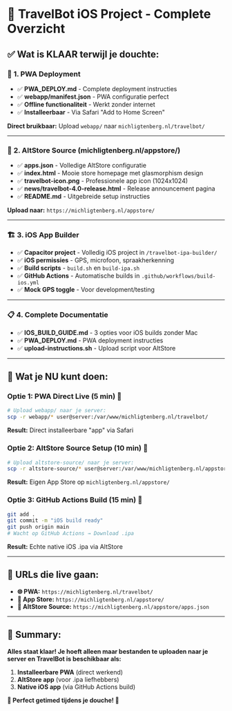 # 🎉 TravelBot iOS Project - Complete Overzicht

## ✅ **Wat is KLAAR terwijl je douchte:**

### 📱 **1. PWA Deployment**
- ✅ **PWA_DEPLOY.md** - Complete deployment instructies
- ✅ **webapp/manifest.json** - PWA configuratie perfect
- ✅ **Offline functionaliteit** - Werkt zonder internet
- ✅ **Installeerbaar** - Via Safari "Add to Home Screen"

**Direct bruikbaar:** Upload `webapp/` naar `michligtenberg.nl/travelbot/`

---

### 🏪 **2. AltStore Source (michligtenberg.nl/appstore/)**
- ✅ **apps.json** - Volledige AltStore configuratie
- ✅ **index.html** - Mooie store homepage met glasmorphism design
- ✅ **travelbot-icon.png** - Professionele app icon (1024x1024)
- ✅ **news/travelbot-4.0-release.html** - Release announcement pagina
- ✅ **README.md** - Uitgebreide setup instructies

**Upload naar:** `https://michligtenberg.nl/appstore/`

---

### 🏗️ **3. iOS App Builder**
- ✅ **Capacitor project** - Volledig iOS project in `/travelbot-ipa-builder/`
- ✅ **iOS permissies** - GPS, microfoon, spraakherkenning
- ✅ **Build scripts** - `build.sh` en `build-ipa.sh`
- ✅ **GitHub Actions** - Automatische builds in `.github/workflows/build-ios.yml`
- ✅ **Mock GPS toggle** - Voor development/testing

---

### 📋 **4. Complete Documentatie**
- ✅ **IOS_BUILD_GUIDE.md** - 3 opties voor iOS builds zonder Mac
- ✅ **PWA_DEPLOY.md** - PWA deployment instructies
- ✅ **upload-instructions.sh** - Upload script voor AltStore

---

## 🚀 **Wat je NU kunt doen:**

### **Optie 1: PWA Direct Live (5 min)** 🥇
```bash
# Upload webapp/ naar je server:
scp -r webapp/* user@server:/var/www/michligtenberg.nl/travelbot/
```
**Result:** Direct installeerbare "app" via Safari

### **Optie 2: AltStore Source Setup (10 min)** 🥈  
```bash
# Upload altstore-source/ naar je server:
scp -r altstore-source/* user@server:/var/www/michligtenberg.nl/appstore/
```
**Result:** Eigen App Store op `michligtenberg.nl/appstore/`

### **Optie 3: GitHub Actions Build (15 min)** 🥉
```bash
git add .
git commit -m "iOS build ready"
git push origin main
# Wacht op GitHub Actions → Download .ipa
```
**Result:** Echte native iOS .ipa via AltStore

---

## 🎯 **URLs die live gaan:**

- **🌐 PWA:** `https://michligtenberg.nl/travelbot/`
- **🏪 App Store:** `https://michligtenberg.nl/appstore/`
- **📱 AltStore Source:** `https://michligtenberg.nl/appstore/apps.json`

---

## 🎉 **Summary:**
**Alles staat klaar! Je hoeft alleen maar bestanden te uploaden naar je server en TravelBot is beschikbaar als:**
1. **Installeerbare PWA** (direct werkend)
2. **AltStore app** (voor .ipa liefhebbers)
3. **Native iOS app** (via GitHub Actions build)

**🛁 Perfect getimed tijdens je douche! 🚿**
